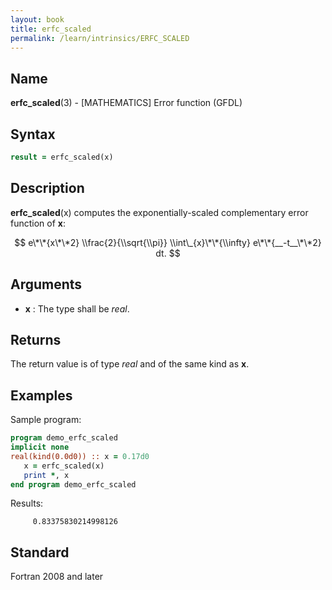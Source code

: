 ```yaml
---
layout: book
title: erfc_scaled
permalink: /learn/intrinsics/ERFC_SCALED
---
```

## __Name__

__erfc\_scaled__(3) - \[MATHEMATICS\] Error function
(GFDL)
## __Syntax__
```fortran
result = erfc_scaled(x)
```
## __Description__

__erfc\_scaled__(x) computes the exponentially-scaled complementary
error function of __x__:

$$ e\*\*{x\*\*2} \\frac{2}{\\sqrt{\\pi}} \\int\_{x}\*\*{\\infty}
e\*\*{__-t__\*\*2} dt. $$

## __Arguments__

  - __x__
    : The type shall be _real_.

## __Returns__

The return value is of type _real_ and of the same kind as __x__.

## __Examples__

Sample program:

```fortran
program demo_erfc_scaled
implicit none
real(kind(0.0d0)) :: x = 0.17d0
   x = erfc_scaled(x)
   print *, x 
end program demo_erfc_scaled
```
  Results:
```text
     0.83375830214998126     
```

## __Standard__

Fortran 2008 and later

